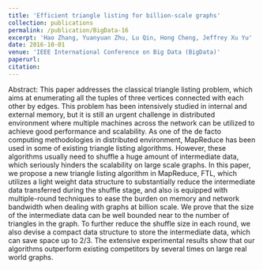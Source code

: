 ```yaml
---
title: 'Efficient triangle listing for billion-scale graphs'
collection: publications
permalink: /publication/BigData-16
excerpt: 'Hao Zhang, Yuanyuan Zhu, Lu Qin, Hong Cheng, Jeffrey Xu Yu'
date: 2016-10-01
venue: 'IEEE International Conference on Big Data (BigData)'
paperurl: 
citation:
---
```

Abstract: This paper addresses the classical triangle listing problem, which aims at enumerating all the tuples of three vertices connected with each other by edges. This problem has been intensively studied in internal and external memory, but it is still an urgent challenge in distributed environment where multiple machines across the network can be utilized to achieve good performance and scalability. As one of the de facto computing methodologies in distributed environment, MapReduce has been used in some of existing triangle listing algorithms. However, these algorithms usually need to shuffle a huge amount of intermediate data, which seriously hinders the scalability on large scale graphs. In this paper, we propose a new triangle listing algorithm in MapReduce, FTL, which utilizes a light weight data structure to substantially reduce the intermediate data transferred during the shuffle stage, and also is equipped with multiple-round techniques to ease the burden on memory and network bandwidth when dealing with graphs at billion scale. We prove that the size of the intermediate data can be well bounded near to the number of triangles in the graph. To further reduce the shuffle size in each round, we also devise a compact data structure to store the intermediate data, which can save space up to 2/3. The extensive experimental results show that our algorithms outperform existing competitors by several times on large real world graphs.

